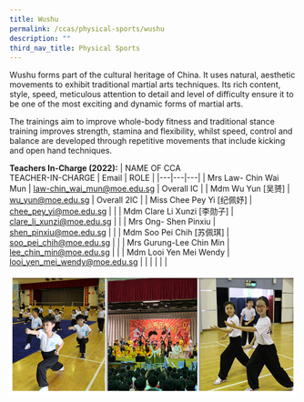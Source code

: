 ```yaml
---
title: Wushu
permalink: /ccas/physical-sports/wushu
description: ""
third_nav_title: Physical Sports
---
```

Wushu forms part of the cultural heritage of China. It uses natural, aesthetic movements to exhibit traditional martial arts techniques. Its rich content, style, speed, meticulous attention to detail and level of difficulty ensure it to be one of the most exciting and dynamic forms of martial arts.

The trainings aim to improve whole-body fitness and traditional stance training improves strength, stamina and flexibility, whilst speed, control and balance are developed through repetitive movements that include kicking and open hand techniques.

**Teachers In-Charge (2022):**
| NAME OF CCA<br>TEACHER-IN-CHARGE | Email | ROLE |
|---|---|---|
| Mrs Law- Chin Wai Mun | law-chin_wai_mun@moe.edu.sg | Overall IC |
| Mdm Wu Yun [吴赟] | wu_yun@moe.edu.sg | Overall 2IC |
| Miss Chee Pey Yi [纪佩妤] | chee_pey_yi@moe.edu.sg |   |
| Mdm Clare Li Xunzi [李勋子] | clare_li_xunzi@moe.edu.sg |   |
| Mrs Ong- Shen Pinxiu | shen_pinxiu@moe.edu.sg |   |
| Mdm Soo Pei Chih [苏佩琪] | soo_pei_chih@moe.edu.sg |   |
| Mrs Gurung-Lee Chin Min | lee_chin_min@moe.edu.sg |   |
| Mdm Looi Yen Mei Wendy | looi_yen_mei_wendy@moe.edu.sg |  |
| | | |

![](/images/CCAs_%20wushu_2021.jpg)